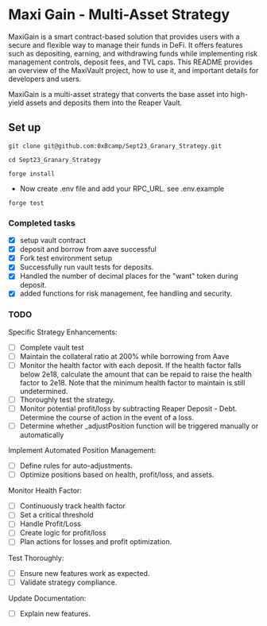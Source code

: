 # Maxi Gain - Multi-Asset Strategy

MaxiGain is a smart contract-based solution that provides users with a secure and flexible way to manage their funds in DeFi. It offers features such as depositing, earning, and withdrawing funds while implementing risk management controls, deposit fees, and TVL caps. This README provides an overview of the MaxiVault project, how to use it, and important details for developers and users.

MaxiGain is a multi-asset strategy that converts the base asset into high-yield assets and deposits them into the Reaper Vault.


## Set up

```shell
git clone git@github.com:0xBcamp/Sept23_Granary_Strategy.git

cd Sept23_Granary_Strategy

forge install

```

- Now create .env file and add your RPC_URL. see .env.example

```
forge test
```

### Completed tasks

- [x] setup vault contract
- [x] deposit and borrow from aave successful
- [x] Fork test environment setup
- [x] Successfully run vault tests for deposits.
- [x] Handled the number of decimal places for the "want" token during deposit.
- [x] added functions for risk management, fee handling and security.

### TODO

Specific Strategy Enhancements:
- [ ] Complete vault test
- [ ] Maintain the collateral ratio at 200% while borrowing from Aave
- [ ] Monitor the health factor with each deposit. If the health factor falls below 2e18, calculate the amount that can be repaid to raise the health factor to 2e18. Note that the minimum health factor to maintain is still undetermined.
- [ ] Thoroughly test the strategy.
- [ ] Monitor potential profit/loss by subtracting Reaper Deposit - Debt. Determine the course of action in the event of a loss.
- [ ] Determine whether _adjustPosition function will be triggered manually or automatically

Implement Automated Position Management:
- [ ] Define rules for auto-adjustments.
- [ ] Optimize positions based on health, profit/loss, and assets.

Monitor Health Factor:
- [ ] Continuously track health factor
- [ ] Set a critical threshold
- [ ] Handle Profit/Loss
- [ ] Create logic for profit/loss
- [ ] Plan actions for losses and profit optimization.
      
Test Thoroughly:
- [ ] Ensure new features work as expected.
- [ ] Validate strategy compliance.

Update Documentation:
- [ ] Explain new features.

